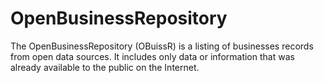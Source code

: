 # OpenBusinessRepository
The OpenBusinessRepository (OBuissR) is a listing of businesses records from open data sources. It includes only data or information that was already available to the public on the Internet.
